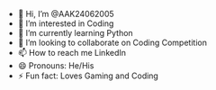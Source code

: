 - 👋 Hi, I’m @AAK24062005
- 👀 I’m interested in Coding 
- 🌱 I’m currently learning Python
- 💞️ I’m looking to collaborate on Coding Competition 
- 📫 How to reach me LinkedIn 
- 😄 Pronouns: He/His
- ⚡ Fun fact: Loves Gaming and Coding

<!---
AAK24062005/AAK24062005 is a ✨ special ✨ repository because its `README.md` (this file) appears on your GitHub profile.
You can click the Preview link to take a look at your changes.
--->
